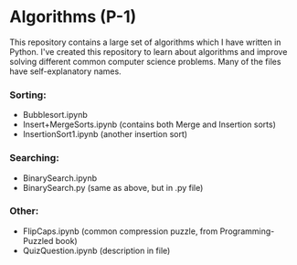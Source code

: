 # Algorithms (P-1)
This repository contains a large set of algorithms which I have written in Python. I've created this repository to learn about algorithms and improve solving different common computer science problems. Many of the files have self-explanatory names.

### Sorting:

* Bubblesort.ipynb
* Insert+MergeSorts.ipynb (contains both Merge and Insertion sorts)
* InsertionSort1.ipynb (another insertion sort)

### Searching:

* BinarySearch.ipynb
* BinarySearch.py (same as above, but in .py file)

### Other:

* FlipCaps.ipynb (common compression puzzle, from Programming-Puzzled book)
* QuizQuestion.ipynb (description in file)
